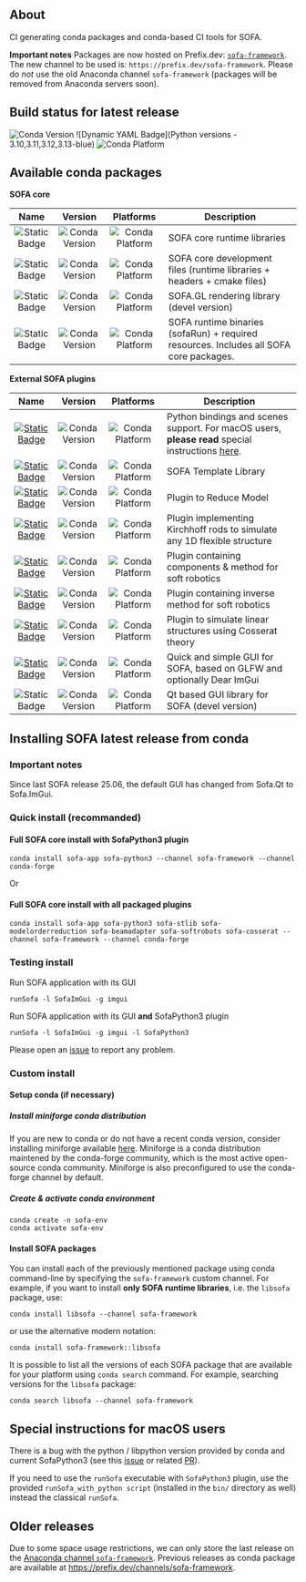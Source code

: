 ## About

CI generating conda packages and conda-based CI tools for SOFA.

**Important notes**
Packages are now hosted on Prefix.dev: [`sofa-framework`](https://prefix.dev/channels/sofa-framework). The new channel to be used is:
`https://prefix.dev/sofa-framework`. Please do *not* use the old Anaconda channel `sofa-framework` (packages will be removed from Anaconda servers soon). 

## Build status for latest release

![Conda Version](https://img.shields.io/badge/SOFA%20release%20-%20v25.06-green)
![Dynamic YAML Badge](Python versions - 3.10,3.11,3.12,3.13-blue) ![Conda Platform](https://img.shields.io/conda/pn/sofa-framework/libsofa?label=Supported%20platforms)

## Available conda packages

**SOFA core**

| Name | Version | Platforms | Description |
| :---------: | :------: | :-------: | ------ |
| ![Static Badge](https://img.shields.io/badge/libsofa-98c610) | ![Conda Version](https://img.shields.io/conda/vn/sofa-framework/libsofa?label=) | ![Conda Platform](https://img.shields.io/conda/pn/sofa-framework/libsofa?label=) |  SOFA core runtime libraries |
| ![Static Badge](https://img.shields.io/badge/sofa--devel-98c610) | ![Conda Version](https://img.shields.io/conda/vn/sofa-framework/sofa-devel?label=) | ![Conda Platform](https://img.shields.io/conda/pn/sofa-framework/sofa-devel?label=) |  SOFA core development files (runtime libraries + headers + cmake files) |
| ![Static Badge](https://img.shields.io/badge/sofa--gl-98c610) | ![Conda Version](https://img.shields.io/conda/vn/sofa-framework/sofa-gl?label=) | ![Conda Platform](https://img.shields.io/conda/pn/sofa-framework/sofa-gl?label=) |  SOFA.GL rendering library (devel version) |
| ![Static Badge](https://img.shields.io/badge/sofa--app-98c610) | ![Conda Version](https://img.shields.io/conda/vn/sofa-framework/sofa-app?label=) | ![Conda Platform](https://img.shields.io/conda/pn/sofa-framework/sofa-app?label=) | SOFA runtime binaries (sofaRun) + required resources. Includes all SOFA core packages. |

**External SOFA plugins**

| Name | Version | Platforms | Description |
| :---------: | :--------: | :-------: | ------ |
| [![Static Badge](https://img.shields.io/badge/sofa--python3-98c610)](https://github.com/sofa-framework/SofaPython3) | ![Conda Version](https://img.shields.io/conda/vn/sofa-framework/sofa-python3?label=) | ![Conda Platform](https://img.shields.io/conda/pn/sofa-framework/sofa-python3?label=) |  Python bindings and scenes support. For macOS users, **please read** special instructions [here](#special-instructions-for-macOS-users). |
| [![Static Badge](https://img.shields.io/badge/sofa--stlib-98c610)](https://github.com/SofaDefrost/STLIB) | ![Conda Version](https://img.shields.io/conda/vn/sofa-framework/sofa-stlib?label=) | ![Conda Platform](https://img.shields.io/conda/pn/sofa-framework/sofa-stlib?label=) | SOFA Template Library |
| [![Static Badge](https://img.shields.io/badge/sofa--modelorderreduction-98c610)](https://github.com/SofaDefrost/ModelOrderReduction) | ![Conda Version](https://img.shields.io/conda/vn/sofa-framework/sofa-modelorderreduction?label=) | ![Conda Platform](https://img.shields.io/conda/pn/sofa-framework/sofa-modelorderreduction?label=) | Plugin to Reduce Model |
| [![Static Badge](https://img.shields.io/badge/sofa--beamadapter-98c610)](https://github.com/sofa-framework/BeamAdapter) | ![Conda Version](https://img.shields.io/conda/vn/sofa-framework/sofa-beamadapter?label=) | ![Conda Platform](https://img.shields.io/conda/pn/sofa-framework/sofa-beamadapter?label=) | Plugin implementing Kirchhoff rods to simulate any 1D flexible structure |
| [![Static Badge](https://img.shields.io/badge/sofa--softrobots-98c610)](https://github.com/SofaDefrost/SoftRobots) | ![Conda Version](https://img.shields.io/conda/vn/sofa-framework/sofa-softrobots?label=) | ![Conda Platform](https://img.shields.io/conda/pn/sofa-framework/sofa-softrobots?label=) |  Plugin containing components & method for soft robotics |
| [![Static Badge](https://img.shields.io/badge/sofa--softrobotsinverse-98c610)](https://github.com/SofaDefrost/SoftRobots.Inverse) | ![Conda Version](https://img.shields.io/conda/vn/sofa-framework/sofa-softrobotsinverse?label=) | ![Conda Platform](https://img.shields.io/conda/pn/sofa-framework/sofa-softrobotsinverse?label=) |  Plugin containing inverse method for soft robotics |
| [![Static Badge](https://img.shields.io/badge/sofa--cosserat-98c610)](https://github.com/SofaDefrost/Cosserat) | ![Conda Version](https://img.shields.io/conda/vn/sofa-framework/sofa-cosserat?label=) | ![Conda Platform](https://img.shields.io/conda/pn/sofa-framework/sofa-cosserat?label=) |  Plugin to simulate linear structures using Cosserat theory |
| [![Static Badge](https://img.shields.io/badge/sofa--glfw-98c610)](https://github.com/sofa-framework/SofaGLFW) | ![Conda Version](https://img.shields.io/conda/vn/sofa-framework/sofa-glfw?label=) | ![Conda Platform](https://img.shields.io/conda/pn/sofa-framework/sofa-glfw?label=) |  Quick and simple GUI for SOFA, based on GLFW and optionally Dear ImGui |
| ![Static Badge](https://img.shields.io/badge/sofa--qt-98c610) | ![Conda Version](https://img.shields.io/conda/vn/sofa-framework/sofa-qt?label=) | ![Conda Platform](https://img.shields.io/conda/pn/sofa-framework/sofa-qt?label=) |  Qt based GUI library for SOFA (devel version) |

## Installing SOFA latest release from conda

### Important notes

Since last SOFA release 25.06, the default GUI has changed from Sofa.Qt to Sofa.ImGui.

### Quick install (recommanded)

#### Full SOFA core install with SofaPython3 plugin

```
conda install sofa-app sofa-python3 --channel sofa-framework --channel conda-forge
```

Or
#### Full SOFA core install with all packaged plugins

```
conda install sofa-app sofa-python3 sofa-stlib sofa-modelorderreduction sofa-beamadapter sofa-softrobots sofa-cosserat --channel sofa-framework --channel conda-forge
```
### Testing install

Run SOFA application with its GUI

```
runSofa -l SofaImGui -g imgui
```

Run SOFA application with its GUI **and** SofaPython3 plugin

```
runSofa -l SofaImGui -g imgui -l SofaPython3
```

Please open an [issue](https://github.com/sofa-framework/conda-ci/issues) to report any problem.

### Custom install

#### Setup conda (if necessary)

##### Install miniforge conda distribution

If you are new to conda or do not have a recent conda version, consider installing miniforge available [here](https://github.com/conda-forge/miniforge). Miniforge is a conda distribution maintened by the conda-forge community, which is the most active open-source conda community. Miniforge is also preconfigured to use the conda-forge channel by default. 

##### Create & activate conda environment

```
conda create -n sofa-env
conda activate sofa-env
```

#### Install SOFA packages

You can install each of the previously mentioned package using conda command-line by specifying the `sofa-framework` custom channel. For example, if you want to install **only SOFA runtime libraries**, i.e. the `libsofa` package, use:

```
conda install libsofa --channel sofa-framework
```

or use the alternative modern notation:

```
conda install sofa-framework::libsofa
```

It is possible to list all the versions of each SOFA package that are available for your platform using `conda search` command. For example, searching versions for the `libsofa` package:

```
conda search libsofa --channel sofa-framework
```

## Special instructions for macOS users

There is a bug with the python / libpython version provided by conda and current SofaPython3 (see this [issue](https://github.com/sofa-framework/SofaPython3/issues/393) or related [PR](https://github.com/sofa-framework/SofaPython3/pull/394)).

If you need to use the `runSofa` executable with `SofaPython3` plugin, use the provided `runSofa_with_python script` (installed in the `bin/` directory as well) instead the classical `runSofa`.

## Older releases

Due to some space usage restrictions, we can only store the last release on the [Anaconda channel `sofa-framework`](https://anaconda.org/sofa-framework/repo).
Previous releases as conda package are available at https://prefix.dev/channels/sofa-framework.
